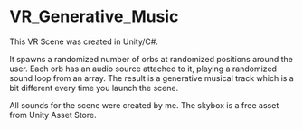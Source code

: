 # VR_Generative_Music

This VR Scene was created in Unity/C#.

It spawns a randomized number of orbs at randomized positions around the user. Each orb has an audio source attached to it, playing a randomized sound loop from an array. The result is a generative musical track which is a bit different every time you launch the scene.

All sounds for the scene were created by me. The skybox is a free asset from Unity Asset Store.
 
